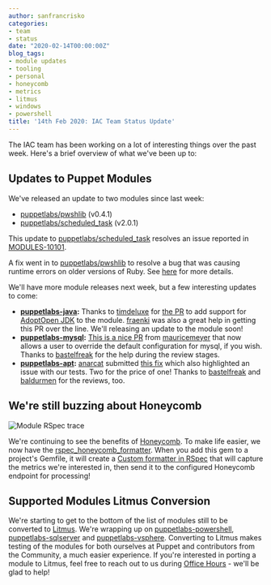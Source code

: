 ```yaml
---
author: sanfrancrisko
categories:
- team
- status
date: "2020-02-14T00:00:00Z"
blog_tags:
- module updates
- tooling
- personal
- honeycomb
- metrics
- litmus
- windows
- powershell
title: '14th Feb 2020: IAC Team Status Update'
---
```


The IAC team has been working on a lot of interesting things over the past week. Here's a brief overview of what we've been up to:

## Updates to Puppet Modules
We've released an update to two modules since last week: 

- [puppetlabs/pwshlib](https://forge.puppet.com/puppetlabs/pwshlib) (v0.4.1)
- [puppetlabs/scheduled_task](https://forge.puppet.com/puppetlabs/scheduled_task) (v2.0.1)

This update to [puppetlabs/scheduled_task](https://forge.puppet.com/puppetlabs/scheduled_task) resolves an issue reported in [MODULES-10101](https://tickets.puppetlabs.com/browse/MODULES-10101).

A fix went in to [puppetlabs/pwshlib](https://forge.puppet.com/puppetlabs/pwshlib) to resolve a bug that was causing runtime errors on older versions of Ruby. See [here](https://github.com/puppetlabs/ruby-pwsh/pull/30) for more details. 

We'll have more module releases next week, but a few interesting updates to come:

- **[puppetlabs-java](https://forge.puppet.com/puppetlabs/java):** Thanks to [timdeluxe](https://github.com/timdeluxe) for [the PR](https://github.com/puppetlabs/puppetlabs-java/pull/370) to add support for [AdoptOpen JDK](https://adoptopenjdk.net/) to the module. [fraenki](https://github.com/fraenki) was also a great help in getting this PR over the line. We'll releasing an update to the module soon!
- **[puppetlabs-mysql](https://forge.puppet.com/puppetlabs/mysql):** [This is a nice PR](https://github.com/puppetlabs/puppetlabs-mysql/pull/1192) from [mauricemeyer](https://github.com/mauricemeyer) that now allows a user to override the default configuration for mysql, if you wish. Thanks to [bastelfreak](https://github.com/bastelfreak) for the help during the review stages.
- **[puppetlabs-apt](https://forge.puppet.com/puppetlabs/apt):** [anarcat](https://github.com/anarcat) submitted [this fix](https://github.com/puppetlabs/puppetlabs-apt/pull/904) which also highlighted an issue with our tests. Two for the price of one! Thanks to [bastelfreak](https://github.com/bastelfreak) and [baldurmen](https://github.com/baldurmen) for the reviews, too.

## We're still buzzing about Honeycomb
![Module RSpec trace](/iac/assets/2020-02-14-status-update/honeycomb_rspec_formatter.png)

We're continuing to see the benefits of [Honeycomb](https://www.honeycomb.io/). To make life easier, we now have the [rspec_honeycomb_formatter](https://github.com/puppetlabs/rspec_honeycomb_formatter).
When you add this gem to a project's Gemfile, it will create a [Custom formatter in RSpec](https://relishapp.com/rspec/rspec-core/docs/formatters/custom-formatters) that will capture the metrics we're interested in, then send it to the configured Honeycomb endpoint for processing!

## Supported Modules Litmus Conversion
We're starting to get to the bottom of the list of modules still to be converted to [Litmus](https://github.com/puppetlabs/puppet_litmus). We're wrapping up on [puppetlabs-powershell](https://github.com/puppetlabs/puppetlabs-powershell/), [puppetlabs-sqlserver](https://github.com/puppetlabs/puppetlabs-sqlserver/) and [puppetlabs-vsphere](https://github.com/puppetlabs/puppetlabs-vsphere/).
Converting to Litmus makes testing of the modules for both ourselves at Puppet and contributors from the Community, a much easier experience.
If you're interested in porting a module to Litmus, feel free to reach out to us during [Office Hours](https://puppet.com/community/office-hours/) - we'll be glad to help!
